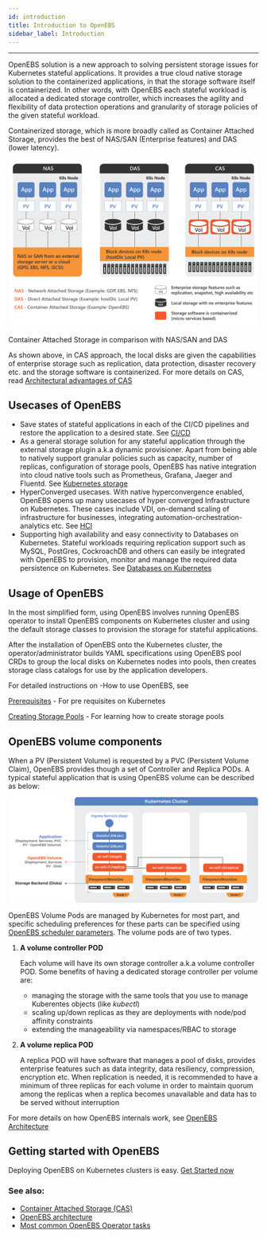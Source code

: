 ```yaml
---
id: introduction
title: Introduction to OpenEBS
sidebar_label: Introduction
---
```


------

OpenEBS solution is a new approach to solving persistent storage issues for Kubernetes stateful applications. It provides a true cloud native storage solution to the containerized applications, in that the storage software itself is containerized. In other words, with OpenEBS each stateful workload is allocated a dedicated storage controller, which increases the agility and flexibility of data protection operations and granularity of storage policies of the given stateful workload. 

Containerized storage, which is more broadly called as Container Attached Storage, provides the best of NAS/SAN (Enterprise features) and DAS (lower latency). 



![image](/docs/assets/das-nas-cas.png)



Container Attached Storage in comparison with NAS/SAN and DAS



As shown above, in CAS approach, the local disks are given the capabilities of enterprise storage such as replication, data protection, disaster recovery etc. and the storage software is containerized. For more details on CAS, read [Architectural advantages of CAS](/docs/conceptcas.html)



## Usecases of OpenEBS

- Save states of stateful applications in each of the CI/CD pipelines and restore the application to a desired state. See [CI/CD](/docs/cicd.html)
- As a general storage solution for any stateful application through the external storage plugin a.k.a dynamic provisioner. Apart from being able to natively support granular policies such as capacity, number of replicas, configuration of storage pools, OpenEBS has native integration into cloud native tools such as Prometheus, Grafana, Jaeger and Fluentd. See [Kubernetes storage](/docs/k8sstorage.html)
- HyperConverged usecases. With native hyperconvergence enabled, OpenEBS opens up many usecases of hyper converged Infrastructure on Kubernetes. These cases include VDI, on-demand scaling of infrastructure for businesses, integrating automation-orchestration-analytics etc.  See [HCI](/docs/hyperconverged.html)
- Supporting high availability and easy connectivity to Databases on Kubernetes. Stateful workloads requiring replication support such as MySQL, PostGres, CockroachDB and others can easily be integrated with OpenEBS to provision, monitor and manage the required data persistence on Kubernetes. See [Databases on Kubernetes](/docs/databases.html)



## Usage of OpenEBS

In the most simplified form, using OpenEBS involves running OpenEBS operator to install OpenEBS components on Kubernetes cluster and using the default storage classes to provision the storage for stateful applications. 

After the installation of OpenEBS onto the Kubernetes cluster, the operator/administrator builds YAML specifications using OpenEBS pool CRDs to group the local disks on Kubernetes nodes into pools, then creates storage class catalogs for use by the application developers. 



For detailed instructions on -How to use OpenEBS, see

[Prerequisites](/docs/prerequisites.html) - For pre requisites on Kubernetes

[Creating Storage Pools](/docs/setupstoragepools.html) - For learning how to create storage pools



## OpenEBS volume components

When a PV (Persistent Volume) is requested by a PVC (Persistent Volume Claim), OpenEBS provides though a set of Controller and Replica PODs. A typical stateful application that is using OpenEBS volume can be described as below:

![image](/docs/assets/openebs-pv-2replica.png)

OpenEBS Volume Pods are managed by Kubernetes for most part, and specific scheduling preferences for these parts can be specified using  [OpenEBS scheduler parameters](/docs/openebsscheduler.html). The volume pods are of two types. 

1. **A volume controller POD**

   Each volume will have its own storage controller a.k.a volume controller POD. Some benefits of having a dedicated storage controller per volume are:

   - managing the storage with the same tools that you use to manage Kuberentes objects (like *kubectl*)
   - scaling up/down replicas as they are deployments with node/pod affinity constraints
   - extending the manageability via namespaces/RBAC to storage

2. **A volume replica POD**

   A replica POD will have software that manages a pool of disks, provides enterprise features such as data integrity, data resiliency, compression, encryption etc. When replication is needed, it is recommended to have a minimum of three replicas for each volume in order to maintain quorum among the replicas when a replica becomes unavailable and data has to be served without interruption

For more details on how OpenEBS internals work, see [OpenEBS Architecture](/docs/architecture.html) 



## Getting started with OpenEBS

Deploying OpenEBS on Kubernetes clusters is easy. [Get Started now](/docs/quickstartguide.html)



### See also:

- [Container Attached Storage (CAS)](/docs/conceptcas.html)
- [OpenEBS architecture](/docs/architecture.html)
- [Most common OpenEBS Operator tasks](/docs/operatortasks.html)



<!-- Hotjar Tracking Code for https://docs.openebs.io -->
<script>
   (function(h,o,t,j,a,r){
       h.hj=h.hj||function(){(h.hj.q=h.hj.q||[]).push(arguments)};
       h._hjSettings={hjid:785693,hjsv:6};
       a=o.getElementsByTagName('head')[0];
       r=o.createElement('script');r.async=1;
       r.src=t+h._hjSettings.hjid+j+h._hjSettings.hjsv;
       a.appendChild(r);
   })(window,document,'https://static.hotjar.com/c/hotjar-','.js?sv=');
</script>
